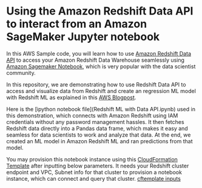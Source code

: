 # Using the Amazon Redshift Data API to interact from an Amazon SageMaker Jupyter notebook

In this AWS Sample code, you will learn how to use [Amazon Redshift Data API](https://docs.aws.amazon.com/redshift/latest/mgmt/data-api.html) to access your Amazon Redshift Data Warehouse seamlessly using [Amazon Sagemaker Notebook](https://docs.aws.amazon.com/sagemaker/latest/dg/nbi.html), which is very popular with the data scientist community.

In this repository, we are demonstrating how to use Redshift Data API to access and visualize data from Redshift and create an regression ML model with Redshift ML as explained in this [AWS Blogpost](https://aws.amazon.com/blogs/machine-learning/build-regression-models-with-amazon-redshift-ml/).

Here is the [ipython notebook file](Redshift ML with Data API.ipynb) used in this demonstration, which connects with Amazon Redshift using IAM credentials without any password management hassles. It then fetches Redshift data directly into a Pandas data frame, which makes it easy and seamless for data scientists to work and analyze that data. At the end, we created an ML model in Amazon Redshift ML and ran predictions from that model.

You may provision this notebook instance using this [CloudFormation Template](cf-template-sagemaker-notebook.yaml) after inputting below parameters. It needs your Redshift cluster endpoint and VPC, Subnet  info for that cluster to provision a notebook instance, which can connect and query that cluster.
[cftemplate inputs](images/cft.png)

